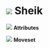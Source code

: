 # ![](../../images/Stock_Sheik.png) Sheik

<link rel="stylesheet" type="text/css" rel="noopener" target="_blank" href="../../style.css">

![](../../images/SmashBall.png) <b>Attributes</b>

![](../../images/SmashBall.png) <b>Moveset</b>

<script src="../../arrow.js">
</script>